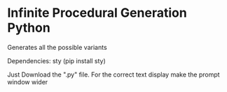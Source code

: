 # Infinite Procedural Generation Python
Generates all the possible variants


Dependencies: sty (pip install sty)


Just Download the ".py" file.
For the correct text display make the prompt window wider
